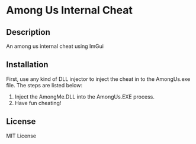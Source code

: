 # Among Us Internal Cheat


  
  
  ## Description 
  An among us internal cheat using ImGui
  
  ## Installation
  First, use any kind of DLL injector to inject the cheat in to the AmongUs.exe file. The steps are listed below:
  1. Inject the AmongMe.DLL into the AmongUs.EXE process.
  2. Have fun cheating!
  
  ## License
  
  MIT License

